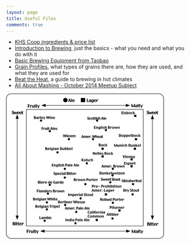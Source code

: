 ```yaml
---
layout: page
title: Useful Files
comments: true
---
```


* [KHS Coop ingredients & price list](/media/files/coop.pdf)
* [Introduction to Brewing](/media/files/introduction-to-brewing--english.pdf), just the basics - what you need and what you do with it
* [Basic Brewing Equipment from Taobao](/media/files/taobao-list.pdf)
* [Grain Profiles](/media/files/grains.pdf), what types of grains there are, how they are used, and what they are used for
* [Beat the Heat](/media/files/beat-the-heat.pdf), a guide to brewing in hot climates
* [All About Mashing - October 2014 Meetup Subject](/media/files/mashing.pdf)

!["The Beer Spectrum"](/media/files/beer-spectrum.jpg)